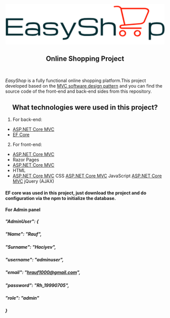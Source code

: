 <p align="center">
  <img src="forReadME/logo.png">
</p>

<h2 align="center">Online Shopping Project</h2>
<br/>

*EasyShop* is a fully functional online shopping platform.This project developed based on the [MVC software design pattern](https://en.wikipedia.org/wiki/Model%E2%80%93view%E2%80%93controller) and you can find the source code of the front-end and back-end sides from this repository.

<h2 align="center">What technologies were used in this project?</h2>

1. For back-end:
* [ASP.NET Core MVC](https://docs.microsoft.com/en-us/aspnet/core/tutorials/first-mvc-app/start-mvc?view=aspnetcore-5.0&tabs=visual-studio)
* [EF Core](https://docs.microsoft.com/en-us/ef/core/)

2. For front-end:
* [ASP.NET Core MVC](https://en.wikipedia.org/wiki/Model%E2%80%93view%E2%80%93controller)
* Razor Pages
* [ASP.NET Core MVC](https://en.wikipedia.org/wiki/Model%E2%80%93view%E2%80%93controller)
* HTML
* [ASP.NET Core MVC](https://en.wikipedia.org/wiki/Model%E2%80%93view%E2%80%93controller)
CSS
[ASP.NET Core MVC](https://en.wikipedia.org/wiki/Model%E2%80%93view%E2%80%93controller)
JavaScript
[ASP.NET Core MVC](https://en.wikipedia.org/wiki/Model%E2%80%93view%E2%80%93controller)
jQuery (AJAX)




#### EF core was used in this project, just download the project and do configuration via the npm to initialize the database.

#### For Admin panel

##### "AdminUser": {
#####       "Name": "Rauf",
#####       "Surname": "Haciyev",
#####       "username": "adminuser",
#####       "email": "hrauf1000@gmail.com",
#####       "password": "Rh_19990705",
#####       "role": "admin"
#####     }
